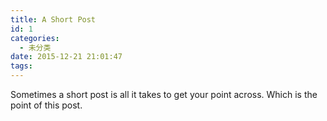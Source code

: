 ```yaml
---
title: A Short Post
id: 1
categories:
  - 未分类
date: 2015-12-21 21:01:47
tags:
---
```


Sometimes a short post is all it takes to get your point across. Which is the point of this post.